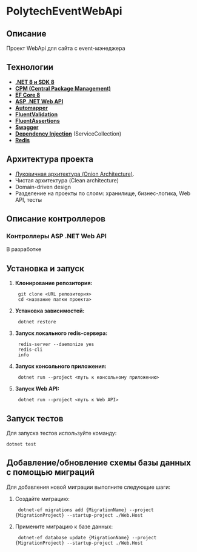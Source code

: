 # PolytechEventWebApi
## Описание

Проект WebApi для сайта с event-мэнеджера

## Технологии

- **[.NET 8 и SDK 8](https://dotnet.microsoft.com/ru-ru/)**
- **[CPM (Central Package Management)](https://learn.microsoft.com/en-us/nuget/consume-packages/central-package-management)**
- **[EF Core 8](https://learn.microsoft.com/ru-ru/ef/core/what-is-new/ef-core-8.0/whatsnew)**
- **[ASP .NET Web API](https://learn.microsoft.com/ru-ru/aspnet/core/tutorials/first-web-api?view=aspnetcore-8.0&tabs=visual-studio)**
- **[Automapper](https://automapper.org)**
- **[FluentValidation](https://docs.fluentvalidation.net/en/latest/)**
- **[FluentAssertions](https://fluentassertions.com)**
- **[Swagger](https://swagger.io/)**
- **[Dependency Injection](https://learn.microsoft.com/ru-ru/dotnet/api/microsoft.extensions.dependencyinjection.servicecollection?view=net-8.0)** (ServiceCollection)
- **[Redis](https://redis.io)**



## Архитектура проекта
- [Луковичная архитектура (Onion Architecture)](https://code-maze.com/onion-architecture-in-aspnetcore/).
- Чистая архитектура (Clean architecture)
- Domain-driven design
- Разделение на проекты по слоям: хранилище, бизнес-логика, Web API, тесты

## Описание контроллеров

### Контроллеры ASP .NET Web API

В разработке


## Установка и запуск

1. **Клонирование репозитория:**

        git clone <URL репозитория>
        cd <название папки проекта>

2. **Установка зависимостей:**

        dotnet restore

3. **Запуск локального redis-сервера:**

        redis-server --daemonize yes
        redis-cli
        info
		 
4. **Запуск консольного приложения:**

        dotnet run --project <путь к консольному приложению>

5. **Запуск Web API:**

        dotnet run --project <путь к Web API>

## Запуск тестов

Для запуска тестов используйте команду:

    dotnet test

## Добавление/обновление схемы базы данных с помощью миграций

Для добавления новой миграции выполните следующие шаги:

1. Создайте миграцию:

        dotnet-ef migrations add {MigrationName} --project {MigrationProject} --startup-project ./Web.Host

2. Примените миграцию к базе данных:

        dotnet-ef database update {MigrationName} --project {MigrationProject} --startup-project ./Web.Host

